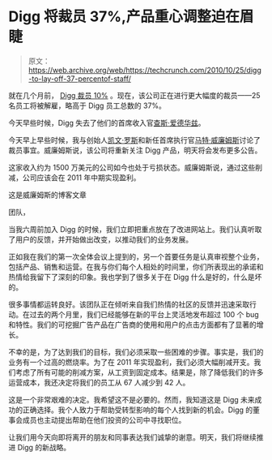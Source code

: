 # Digg 将裁员 37%,产品重心调整迫在眉睫

> 原文：<https://web.archive.org/web/https://techcrunch.com/2010/10/25/digg-to-lay-off-37-percentof-staff/>

就在几个月前， [Digg 裁员 10%](https://web.archive.org/web/20230226103009/https://techcrunch.com/2010/05/06/digg-cuts-10-of-staff/) 。现在，该公司正在进行更大幅度的裁员——25 名员工将被解雇，略高于 Digg 员工总数的 37%。

今天早些时候，Digg 失去了他们的首席收入官[查斯·爱德华兹](https://web.archive.org/web/20230226103009/http://www.crunchbase.com/person/chas-edwards)。

今天早上早些时候，我与创始人[凯文·罗斯](https://web.archive.org/web/20230226103009/http://www.crunchbase.com/person/kevin-rose)和新任首席执行官[马特·威廉姆斯](https://web.archive.org/web/20230226103009/http://www.crunchbase.com/person/matt-williams-2)讨论了裁员事宜。威廉姆斯说，该公司将重新关注 Digg 产品，明天将会发布更多公告。

这家收入约为 1500 万美元的公司如今也处于亏损状态。威廉姆斯说，通过这些削减，公司应该会在 2011 年中期实现盈利。

这是威廉姆斯的博客文章

团队，

当我六周前加入 Digg 的时候，我们立即把重点放在了改进网站上。我们认真听取了用户的反馈，并开始做出改变，以推动我们的业务发展。

正如我在我们的第一次全体会议上提到的，另一个首要任务是认真审视整个业务，包括产品、销售和运营。在我与你们每个人相处的时间里，你们所表现出的承诺和热情给我留下了深刻的印象。我也学到了很多关于在 Digg 什么是好的，什么是坏的。

很多事情都运转良好。该团队正在倾听来自我们热情的社区的反馈并迅速采取行动。在过去的两个月里，我们已经能够在新的平台上灵活地发布超过 100 个 bug 和特性。我们的可挖掘广告产品在广告商的使用和用户的点击方面都有了显著的增长。

不幸的是，为了达到我们的目标，我们必须采取一些困难的步骤。事实是，我们的业务有一个过高的燃烧率。为了在 2011 年实现盈利，我们必须大幅削减开支。我们考虑了所有可能的削减方案，从工资到固定成本。结果是，除了降低我们的许多运营成本，我还决定将我们的员工从 67 人减少到 42 人。

这是一个非常艰难的决定。我希望这不是必要的。然而，我知道这是 Digg 未来成功的正确选择。我个人致力于帮助受转型影响的每个人找到新的机会。Digg 的董事会成员也主动提出帮助在他们投资的公司中寻找职位。

让我们用今天向即将离开的朋友和同事表达我们诚挚的谢意。明天，我们将继续推进 Digg 的新战略。